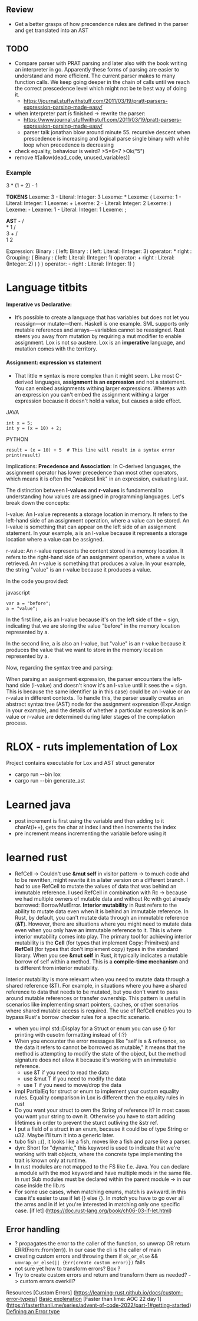 ## Review
- Get a better grasps of how precendence rules are defined in the parser and get translated into an AST


## TODO
- Compare parser with PRAT parsing and later also with the book writing an interpreter in go. Apparently these forms of parsing are easier to understand and more efficient. The current parser makes to many function calls. We keep going deeper in the chain of calls until we reach the correct prescedence level which might not be te best way of doing it.
  - https://journal.stuffwithstuff.com/2011/03/19/pratt-parsers-expression-parsing-made-easy/
- when interpreter part is finished -> rewrite the parser:
  - https://www.journal.stuffwithstuff.com/2011/03/19/pratt-parsers-expression-parsing-made-easy/
  - parser talk jonathan blow around minute 55. recursive descent when prescedence is increasing and logical parse single binary with while loop when precedence is decreasing
- check equality, behaviour is weird? >5=6=7 >Ok("5")
- remove #[allow(dead_code, unused_variables)]


### Example

3 * (1 + 2) - 1

__TOKENS__
Lexeme: 3 - Literal: Integer: 3
Lexeme: *
Lexeme: (
Lexeme: 1 - Literal: Integer: 1
Lexeme: +
Lexeme: 2 - Literal: Integer: 2
Lexeme: )
Lexeme: -
Lexeme: 1 - Literal: Integer: 1
Lexeme: ;

__AST__
       -
      / \
     *   1
    / \
   3   +
      / \
     1   2

Expression:
  Binary : ( left:
    Binary : ( left:
      Literal:  (Integer: 3)
      operator:  *
      right :  Grouping:  (
        Binary : ( left:
          Literal:  (Integer: 1)
          operator:  +
          right :   Literal:  (Integer: 2)
        )
      )
    )
    operator:  -
    right :   Literal:  (Integer: 1)
  )

# Language titbits

#### Imperative vs Declarative:
- It’s possible to create a language that has variables but does not let you reassign—or mutate—them. Haskell is one example. SML supports only mutable references and arrays—variables cannot be reassigned. Rust steers you away from mutation by requiring a mut modifier to enable assignment. Lox is not so austere. Lox is an __imperative__ language, and mutation comes with the territory. 

#### Assignment: expression vs statement

- That little __=__ syntax is more complex than it might seem. Like most C-derived languages, __assignment is an expression__ and not a statement. You can embed assignments withing larger expressions. Whereas with an expression you can't embed the assignment withing a larger expression because it doesn't hold a value, but causes a side effect.

JAVA
```
int x = 5;
int y = (x = 10) + 2;
```
PYTHON
```
result = (x = 10) + 5  # This line will result in a syntax error
print(result)
```

Implications:
__Precedence and Association__: In C-derived languages, the assignment operator has lower precedence than most other operators, which means it is often the "weakest link" in an expression, evaluating last.


The distinction between __l-values__ and __r-values__ is fundamental to understanding how values are assigned in programming languages. Let's break down the concepts:

l-value: An l-value represents a storage location in memory. It refers to the left-hand side of an assignment operation, where a value can be stored. An l-value is something that can appear on the left side of an assignment statement. In your example, a is an l-value because it represents a storage location where a value can be assigned.

r-value: An r-value represents the content stored in a memory location. It refers to the right-hand side of an assignment operation, where a value is retrieved. An r-value is something that produces a value. In your example, the string "value" is an r-value because it produces a value.

In the code you provided:

javascript
```
var a = "before";
a = "value";
```
In the first line, a is an l-value because it's on the left side of the = sign, indicating that we are storing the value "before" in the memory location represented by a.

In the second line, a is also an l-value, but "value" is an r-value because it produces the value that we want to store in the memory location represented by a.

Now, regarding the syntax tree and parsing:

When parsing an assignment expression, the parser encounters the left-hand side (l-value) and doesn't know it's an l-value until it sees the = sign. This is because the same identifier (a in this case) could be an l-value or an r-value in different contexts. To handle this, the parser usually creates an abstract syntax tree (AST) node for the assignment expression (Expr.Assign in your example), and the details of whether a particular expression is an l-value or r-value are determined during later stages of the compilation process.


# RLOX - ruts implementation of Lox
Project contains executable for Lox and AST struct generator
- cargo run --bin lox
- cargo run --bin generate_ast


# Learned java
- post increment is first using the variable and then adding to it charAt(i++), gets the char at index i and then increments the index
- pre increment means incrementing the variable before using it

# learned rust
  - RefCell -> Couldn't use __&mut self__ in visitor pattern -> to much code ahd to be rewritten, might rewrite it in a later version on a different branch. I had to use RefCell to mutate the values of data that was behind an immutable reference. I used RefCell in combination with Rc -> because we had multiple owners of mutable data and without Rc with got already borrowed: BorrowMutError.
__Interior mutability__ in Rust refers to the ability to mutate data even when it is behind an immutable reference. In Rust, by default, you can't mutate data through an immutable reference (__&T__). However, there are situations where you might need to mutate data even when you only have an immutable reference to it. This is where interior mutability comes into play. The primary tool for achieving interior mutability is the __Cell__ (for types that implement Copy: Primitves) and __RefCell__ (for types that don't implement copy) types in the standard library. When you see __&mut self__ in Rust, it typically indicates a mutable borrow of self within a method. This is a __compile-time mechanism__ and is different from interior mutability.

Interior mutability is more relevant when you need to mutate data through a shared reference (&T). For example, in situations where you have a shared reference to data that needs to be mutated, but you don't want to pass around mutable references or transfer ownership. This pattern is useful in scenarios like implementing smart pointers, caches, or other scenarios where shared mutable access is required. The use of RefCell enables you to bypass Rust's borrow checker rules for a specific scenario.

- when you impl std::Display for a Struct or enum you can use {} for printing with cusotm formatting instead of {:?} 
- When you encounter the error messages like "self is a & reference, so the data it refers to cannot be borrowed as mutable," it means that the method is attempting to modify the state of the object, but the method signature does not allow it because it's working with an immutable reference.
  - use &T if you need to read the data
  - use &mut T if you need to modify the data
  - use T if you need to move/drop the data
- impl PartialEq for struct or enum to implement your custom equality rules. Equality comparison in Lox is different then the equality rules in rust
- Do you want your struct to own the String of reference it? In most cases you want your string to own it. Otherwise you have to start adding lifetimes in order to prevent the sturct outliving the &str ref. 
- I put a field of a struct in an enum, because it could be of type String or u32. Maybe I'll turn it into a generic later.
- tubo fish ::<u32>(), it looks like a fish, moves like a fish and parse like a parser.
-  dyn: Short for "dynamic," this keyword is used to indicate that we're working with trait objects, where the concrete type implementing the trait is known only at runtime.
- In rust modules are not mapped to the FS like f.e. Java. You can declare a module with the mod keyword and have multiple mods in the same file. In rust Sub modules must be declared within the parent module -> in our case inside the lib.rs
- For some use cases, when matching enums, match is awkward. in this case it's easier to use if let {} else {}. In _match_ you have to go over all the arms and in if let you're interested in matching only one specific case. [if let] (https://doc.rust-lang.org/book/ch06-03-if-let.html) 




## Error handling
- ? propagates the error to the caller of the function, so unwrap OR return ERR(From::from(err)). In our case the cli is the caller of main
- creating custom errors and throwing them if  `ok_or_else` && `unwrap_or_else(|| {Err(create custom error)})` fails
- not sure yet how to transform errors? Box<dyn Error> ?
- Try to create custom errors and return and transform them as needed? -> custom errors overkill?

Resources
[Custom Errors] (https://learning-rust.github.io/docs/custom-error-types/)
[Basic explenation](https://stevedonovan.github.io/rust-gentle-intro/6-error-handling.html)
[Faster than lime: AOC 22 day 1] (https://fasterthanli.me/series/advent-of-code-2022/part-1#getting-started)
[Defining an Error type](https://doc.rust-lang.org/rust-by-example/error/multiple_error_types/reenter_question_mark.html)



